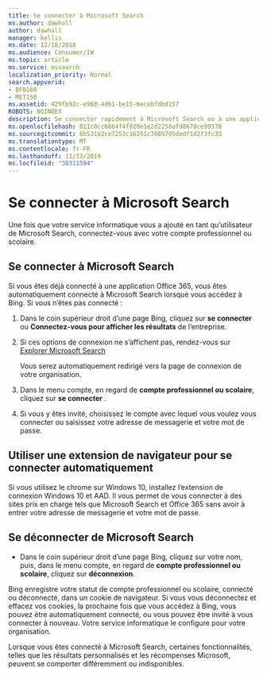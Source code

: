 ```yaml
---
title: Se connecter à Microsoft Search
ms.author: dawholl
author: dawholl
manager: kellis
ms.date: 12/18/2018
ms.audience: Consumer/IW
ms.topic: article
ms.service: mssearch
localization_priority: Normal
search.appverid:
- BFB160
- MET150
ms.assetid: 429fb92c-e968-4d61-be15-6ecebfdbd157
ROBOTS: NOINDEX
description: Se connecter rapidement à Microsoft Search ou à une application Office 365 avec un compte professionnel ou scolaire
ms.openlocfilehash: 011c0cc6664f4f820e1e2d2258afd8678ce99378
ms.sourcegitcommit: 6b531b2ce7253c16251c7089795dedf1d2f3fc33
ms.translationtype: MT
ms.contentlocale: fr-FR
ms.lasthandoff: 11/13/2019
ms.locfileid: "38311594"
---
```

# <a name="sign-in-to-microsoft-search"></a>Se connecter à Microsoft Search

Une fois que votre service informatique vous a ajouté en tant qu’utilisateur de Microsoft Search, connectez-vous avec votre compte professionnel ou scolaire.
  
## <a name="sign-in-to-microsoft-search"></a>Se connecter à Microsoft Search

Si vous êtes déjà connecté à une application Office 365, vous êtes automatiquement connecté à Microsoft Search lorsque vous accédez à Bing. Si vous n’êtes pas connecté :
  
1. Dans le coin supérieur droit d’une page Bing, cliquez sur **se connecter** ou **Connectez-vous pour afficher les résultats** de l’entreprise.
    
2. Si ces options de connexion ne s’affichent pas, rendez-vous sur [Explorer Microsoft Search](https://www.bing.com/business/explore)
    
    Vous serez automatiquement redirigé vers la page de connexion de votre organisation.
    
3. Dans le menu compte, en regard de **compte professionnel ou scolaire**, cliquez sur **se connecter** .
    
4. Si vous y êtes invité, choisissez le compte avec lequel vous voulez vous connecter ou saisissez votre adresse de messagerie et votre mot de passe.
    
## <a name="use-a-browser-extension-to-sign-in-automatically"></a>Utiliser une extension de navigateur pour se connecter automatiquement

Si vous utilisez le chrome sur Windows 10, installez l’extension de connexion Windows 10 et AAD. Il vous permet de vous connecter à des sites pris en charge tels que Microsoft Search et Office 365 sans avoir à entrer votre adresse de messagerie et votre mot de passe.
  
## <a name="sign-out-of-microsoft-search"></a>Se déconnecter de Microsoft Search

- Dans le coin supérieur droit d’une page Bing, cliquez sur votre nom, puis, dans le menu compte, en regard de **compte professionnel ou scolaire**, cliquez sur **déconnexion**.
    
Bing enregistre votre statut de compte professionnel ou scolaire, connecté ou déconnecté, dans un cookie de navigateur. Si vous vous déconnectez et effacez vos cookies, la prochaine fois que vous accédez à Bing, vous pouvez être automatiquement connecté, ou vous pouvez être invité à vous connecter à nouveau. Votre service informatique le configure pour votre organisation.
  
Lorsque vous êtes connecté à Microsoft Search, certaines fonctionnalités, telles que les résultats personnalisés et les récompenses Microsoft, peuvent se comporter différemment ou indisponibles.

  

